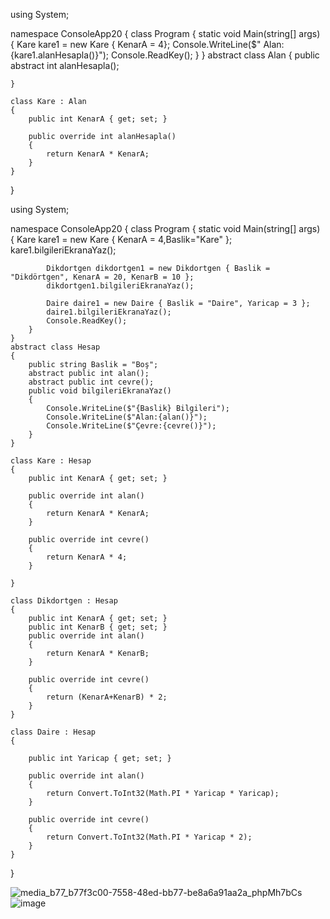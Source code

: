 using System;

namespace ConsoleApp20
{
    class Program
    {
        static void Main(string[] args)
        {
            Kare kare1 = new Kare { KenarA = 4};
            Console.WriteLine($" Alan:{kare1.alanHesapla()}");
            Console.ReadKey();
        }
    }
    abstract class Alan
    {
        public abstract int alanHesapla();

    }

    class Kare : Alan
    {
        public int KenarA { get; set; }

        public override int alanHesapla()
        {
            return KenarA * KenarA;
        }
    }
}




using System;

namespace ConsoleApp20
{
    class Program
    {
        static void Main(string[] args)
        {
            Kare kare1 = new Kare { KenarA = 4,Baslik="Kare" };
            kare1.bilgileriEkranaYaz();

            Dikdortgen dikdortgen1 = new Dikdortgen { Baslik = "Dikdörtgen", KenarA = 20, KenarB = 10 };
            dikdortgen1.bilgileriEkranaYaz();

            Daire daire1 = new Daire { Baslik = "Daire", Yaricap = 3 };
            daire1.bilgileriEkranaYaz();
            Console.ReadKey();
        }
    }
    abstract class Hesap
    {
        public string Baslik = "Boş";
        abstract public int alan();
        abstract public int cevre();
        public void bilgileriEkranaYaz()
        {
            Console.WriteLine($"{Baslik} Bilgileri");
            Console.WriteLine($"Alan:{alan()}");
            Console.WriteLine($"Çevre:{cevre()}");
        }
    }

    class Kare : Hesap
    {
        public int KenarA { get; set; }

        public override int alan()
        {
            return KenarA * KenarA;
        }

        public override int cevre()
        {
            return KenarA * 4;
        }

    }

    class Dikdortgen : Hesap
    {
        public int KenarA { get; set; }
        public int KenarB { get; set; }
        public override int alan()
        {
            return KenarA * KenarB;
        }

        public override int cevre()
        {
            return (KenarA+KenarB) * 2;
        }
    }

    class Daire : Hesap
    {

        public int Yaricap { get; set; }

        public override int alan()
        {
            return Convert.ToInt32(Math.PI * Yaricap * Yaricap);
        }

        public override int cevre()
        {
            return Convert.ToInt32(Math.PI * Yaricap * 2);
        }
    }
}

![media_b77_b77f3c00-7558-48ed-bb77-be8a6a91aa2a_phpMh7bCs](https://user-images.githubusercontent.com/28144917/146252569-f604be53-6e1c-4a41-bba6-f718c7a893f2.png)
![image](https://user-images.githubusercontent.com/28144917/146254137-c125e5cb-46b5-44c6-b906-09310b8234a8.png)

